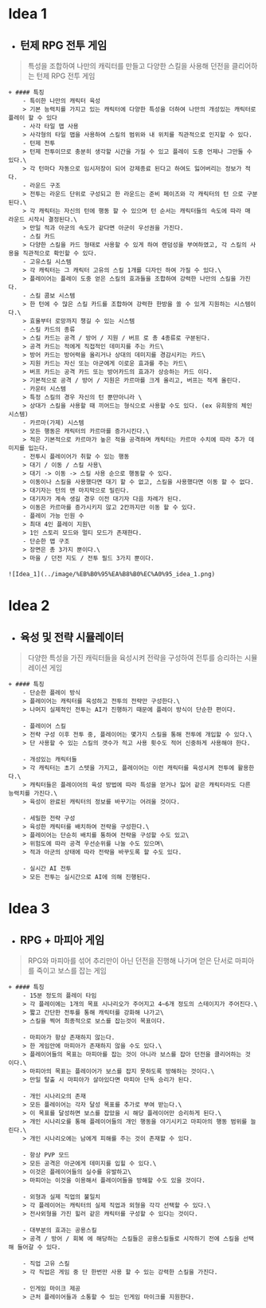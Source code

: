# Idea 1
- ## 턴제 RPG 전투 게임
> 특성을 조합하여 나만의 캐릭터를 만들고 다양한 스킬을 사용해 던전을 클리어하는 턴제 RPG 전투 게임

    + #### 특징
        - 특이한 나만의 캐릭터 육성
        > 기본 능력치를 가지고 있는 캐릭터에 다양한 특성을 더하여 나만의 개성있는 캐릭터로 플레이 할 수 있다
        - 사각 타일 맵 사용
        > 사각형의 타일 맵을 사용하여 스킬의 범위와 내 위치를 직관적으로 인지할 수 있다.
        - 턴제 전투
        > 턴제 전투이므로 충분히 생각할 시간을 가질 수 있고 플레이 도중 언제나 그만둘 수 있다.\
        > 각 턴마다 자동으로 임시저장이 되어 강제종료 된다고 하여도 잃어버리는 정보가 적다.
        - 라운드 구조
        > 전투는 라운드 단위로 구성되고 한 라운드는 준비 페이즈와 각 캐릭터의 턴 으로 구분된다.\
        > 각 캐릭터는 자신의 턴에 행동 할 수 있으며 턴 순서는 캐릭터들의 속도에 따라 매 라운드 시작시 결정된다.\
        > 만일 적과 아군의 속도가 같다면 아군이 우선권을 가진다.
        - 스킬 카드
        > 다양한 스킬을 카드 형태로 사용할 수 있게 하여 랜덤성을 부여하였고, 각 스킬의 사용을 직관적으로 확인할 수 있다.
        - 고유스킬 시스템
        > 각 캐릭터는 그 캐릭터 고유의 스킬 1개를 디자인 하여 가질 수 있다.\
        > 플레이어는 플레이 도중 얻은 스킬의 효과들을 조합하여 강력한 나만의 스킬을 가진다.
        - 스킬 콤보 시스템
        > 한 턴에 수 많은 스킬 카드를 조합하여 강력한 한방을 쏠 수 있게 지원하는 시스템이다.\
        > 효율부터 로망까지 챙길 수 있는 시스템
        - 스킬 카드의 종류
        > 스킬 카드는 공격 / 방어 / 지원 / 버프 로 총 4종류로 구분된다.
        > 공격 카드는 적에게 직접적인 데미지를 주는 카드\
        > 방어 카드는 방어력을 올리거나 상대의 데미지를 경감시키는 카드\
        > 지원 카드는 자신 또는 아군에게 이로운 효과를 주는 카드\
        > 버프 카드는 공격 카드 또는 방어카드의 효과가 상승하는 카드 이다.
        > 기본적으로 공격 / 방어 / 지원은 카르마를 크게 올리고, 버프는 적게 올린다.
        - 카운터 시스템
        > 특정 스킬의 경우 자신의 턴 뿐만아니라 \
        > 상대가 스킬을 사용할 때 끼어드는 형식으로 사용할 수도 있다. (ex 유희왕의 체인 시스템)
        - 카르마(가제) 시스템
        > 모든 행동은 캐릭터의 카르마를 증가시킨다.\
        > 적은 기본적으로 카르마가 높은 적을 공격하며 캐릭터는 카르마 수치에 따라 추가 데미지를 입는다.
        - 전투시 플레이어가 취할 수 있는 행동
        > 대기 / 이동 / 스킬 사용\
        > 대기 -> 이동 -> 스킬 사용 순으로 행동할 수 있다.
        > 이동이나 스킬을 사용했다면 대기 할 수 없고, 스킬을 사용했다면 이동 할 수 없다.
        > 대기자는 턴의 맨 마지막으로 밀린다.
        > 대기자가 계속 생길 경우 이전 대기자 다음 차례가 된다.
        > 이동은 카르마를 증가시키지 않고 2칸까지만 이동 할 수 있다.
        - 플레이 가능 인원 수
        > 최대 4인 플레이 지원\
        > 1인 스토리 모드와 멀티 모드가 존재한다.
        - 단순한 맵 구조
        > 장면은 총 3가지 뿐이다.\
        > 마을 / 던전 지도 / 전투 필드 3가지 뿐이다.

    ![Idea_1](../image/%EB%B0%95%EA%B8%B0%EC%A0%95_idea_1.png)



# Idea 2 
- ## 육성 및 전략 시뮬레이터
> 다양한 특성을 가진 캐릭터들을 육성시켜 전략을 구성하여 전투를 승리하는 시뮬레이션 게임

    + #### 특징
        - 단순한 플레이 방식
        > 플레이어는 캐릭터를 육성하고 전투의 전략만 구성한다.\
        > 나머지 실제적인 전투는 AI가 진행하기 때문에 플레이 방식이 단순한 편이다.

        - 플레이어 스킬
        > 전략 구성 이후 전투 중, 플레이어는 몇가지 스킬을 통해 전투에 개입할 수 있다.\
        > 단 사용할 수 있는 스킬의 갯수가 적고 사용 횟수도 적어 신중하게 사용해야 한다.

        - 개성있는 캐릭터들
        > 각 캐릭터는 초기 스텟을 가지고, 플레이어는 이런 캐릭터를 육성시켜 전투에 활용한다.\
        > 캐릭터들은 플레이어의 육성 방법에 따라 특성을 얻거나 잃어 같은 캐릭터라도 다른 능력치를 가진다.\
        > 육성이 완료된 캐릭터의 정보를 바꾸기는 어려울 것이다.

        - 세밀한 전략 구성
        > 육성한 캐릭터를 배치하여 전략을 구성한다.\
        > 플레이어는 단순히 배치를 통하여 전략을 구성할 수도 있고\
        > 위험도에 따라 공격 우선순위를 나눌 수도 있으며\
        > 적과 아군의 상태에 따라 전략을 바꾸도록 할 수도 있다.

        - 실시간 AI 전투
        > 모든 전투는 실시간으로 AI에 의해 진행된다.



# Idea 3
- ## RPG + 마피아 게임
> RPG와 마피아를 섞어 추리만이 아닌 던전을 진행해 나가며 얻은 단서로 마피아를 죽이고 보스를 잡는 게임

    + #### 특징
        - 15분 정도의 플레이 타임
        > 각 플레이에는 1개의 목표 시나리오가 주어지고 4~6개 정도의 스테이지가 주어진다.\
        > 짧고 간단한 전투를 통해 캐릭터를 강화해 나가고\
        > 스킬을 찍어 최종적으로 보스를 잡는것이 목표이다.

        - 마피아가 항상 존재하지 않는다.
        > 한 게임안에 마피아가 존재하지 않을 수도 있다.\
        > 플레이어들의 목표는 마피아를 잡는 것이 아니라 보스를 잡아 던전을 클리어하는 것 이다.\
        > 마피아의 목표는 플레이어가 보스를 잡지 못하도록 방해하는 것이다.\
        > 만일 탈출 시 마피아가 살아있다면 마피아 단독 승리가 된다.

        - 개인 시나리오의 존재
        > 모든 플레이어는 각자 달성 목표를 추가로 부여 받는다.\
        > 이 목표를 달성하면 보스를 잡았을 시 해당 플레이어만 승리하게 된다.\
        > 개인 시나리오를 통해 플레이어들의 개인 행동을 야기시키고 마피아의 행동 범위를 늘린다.\
        > 개인 시나리오에는 남에게 피해를 주는 것이 존재할 수 있다.

        - 항상 PVP 모드
        > 모든 공격은 아군에게 데미지를 입힐 수 있다.\
        > 이것은 플레이어들의 실수를 유발하고\
        > 마피아는 이것을 이용해서 플레이어들을 방해할 수도 있을 것이다.

        - 외형과 실제 직업의 불일치
        > 각 플레이어는 캐릭터의 실제 직업과 외형을 각각 선택할 수 있다.\
        > 전사외형을 가진 힐러 같은 캐릭터를 구성할 수 있다는 것이다.

        - 대부분의 효과는 공용스킬
        > 공격 / 방어 / 회복 에 해당하는 스킬들은 공용스킬들로 시작하기 전에 스킬을 선택해 들어갈 수 있다.

        - 직업 고유 스킬
        > 각 직업은 게임 중 단 한번만 사용 할 수 있는 강력한 스킬을 가진다.

        - 인게임 마이크 제공
        > 근처 플레이어들과 소통할 수 있는 인게임 마이크를 지원한다.